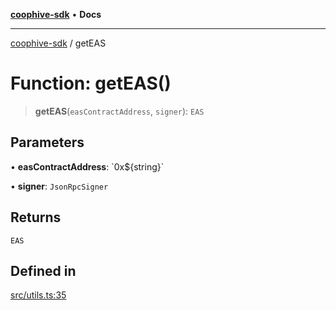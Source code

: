 [**coophive-sdk**](../README.md) • **Docs**

***

[coophive-sdk](../globals.md) / getEAS

# Function: getEAS()

> **getEAS**(`easContractAddress`, `signer`): `EAS`

## Parameters

• **easContractAddress**: \`0x$\{string\}\`

• **signer**: `JsonRpcSigner`

## Returns

`EAS`

## Defined in

[src/utils.ts:35](https://github.com/CoopHive/coophive-sdk/blob/14568f8ed39a1a97da258d7874396609b3c1d7b3/src/utils.ts#L35)
